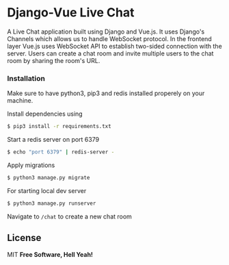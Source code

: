 # Django-Vue Live Chat

A Live Chat application built using Django and Vue.js. It uses Django's Channels which allows us to handle WebSocket protocol. In the frontend layer Vue.js uses WebSocket API to establish two-sided connection with the server. Users can create a chat room and invite multiple users to the chat room by sharing the room's URL.


### Installation

Make sure to have python3, pip3 and redis installed properely on your machine.

Install dependencies using
```sh
$ pip3 install -r requirements.txt
```
Start a redis server on port 6379
```sh
$ echo "port 6379" | redis-server -
```
Apply migrations
```sh
$ python3 manage.py migrate
```
For starting local dev server
```sh
$ python3 manage.py runserver
```
Navigate to ``` /chat ``` to create a new chat room

License
----
MIT
**Free Software, Hell Yeah!**


